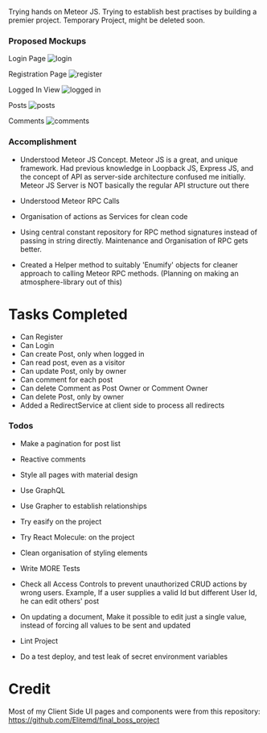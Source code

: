 Trying hands on Meteor JS. 
Trying to establish best practises by building a premier project. 
Temporary Project, might be deleted soon.

### Proposed Mockups

Login Page
![login](https://user-images.githubusercontent.com/32112641/44999361-30a2a000-afac-11e8-9d10-46e160f13eef.jpg)

Registration Page
![register](https://user-images.githubusercontent.com/32112641/44999412-92630a00-afac-11e8-95be-684a8e8f728c.jpg)

Logged In View
![logged in](https://user-images.githubusercontent.com/32112641/44999419-a3ac1680-afac-11e8-9c93-ea1bbc660a9c.jpg)

Posts
![posts](https://user-images.githubusercontent.com/32112641/44999435-bde5f480-afac-11e8-9d65-d7911587e1dd.jpg)

Comments
![comments](https://user-images.githubusercontent.com/32112641/44999440-cf2f0100-afac-11e8-8f13-95bb03f911a6.jpg)

### Accomplishment

 - Understood Meteor JS Concept. Meteor JS is a great, and unique framework. 
 Had previous knowledge in Loopback JS, Express JS, and the concept of API
 as server-side architecture confused me initially. Meteor JS Server is NOT
 basically the regular API structure out there
 
 - Understood Meteor RPC Calls
 - Organisation of actions as Services for clean code
 - Using central constant repository for RPC method signatures instead of 
 passing in string 
 directly. Maintenance and Organisation of RPC gets better.
 
 - Created a Helper method to suitably 'Enumify' objects for cleaner approach
 to calling Meteor RPC methods. (Planning on making an atmosphere-library out
 of this)
 
# Tasks Completed
- Can Register
- Can Login
- Can create Post, only when logged in
- Can read post, even as a visitor
- Can update Post, only by owner
- Can comment for each post
- Can delete Comment as Post Owner or Comment Owner
- Can delete Post, only by owner
- Added a RedirectService at client side to process all redirects

### Todos

- Make a pagination for post list
- Reactive comments
- Style all pages with material design

- Use GraphQL
- Use Grapher to establish relationships

- Try easify on the project
- Try React Molecule: on the project

- Clean organisation of styling elements

- Write MORE Tests
 - Check all Access Controls to prevent unauthorized CRUD actions by wrong users. 
 Example, If a user supplies a valid Id but different User Id, he can edit others'
 post

- On updating a document, Make it possible to edit just a single value, instead
of forcing all values to be sent and updated

- Lint Project

- Do a test deploy, and test leak of secret environment variables
 
 # Credit
 Most of my Client Side UI pages and components were from this repository:
 https://github.com/Elitemd/final_boss_project